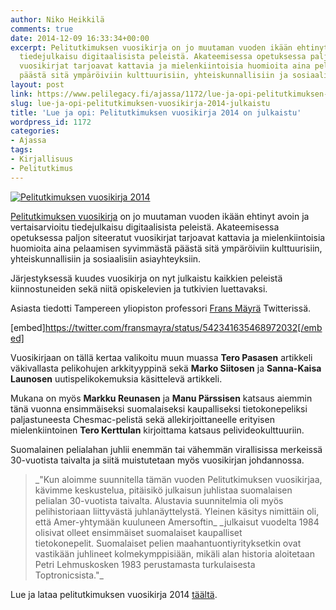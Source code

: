 ```yaml
---
author: Niko Heikkilä
comments: true
date: 2014-12-09 16:33:34+00:00
excerpt: Pelitutkimuksen vuosikirja on jo muutaman vuoden ikään ehtinyt avoin ja vertaisarvioitu
  tiedejulkaisu digitaalisista peleistä. Akateemisessa opetuksessa paljon siteeratut
  vuosikirjat tarjoavat kattavia ja mielenkiintoisia huomioita aina pelaamisen syvimmästä
  päästä sitä ympäröiviin kulttuurisiin, yhteiskunnallisiin ja sosiaalisiin asiayhteyksiin.
layout: post
link: https://www.pelilegacy.fi/ajassa/1172/lue-ja-opi-pelitutkimuksen-vuosikirja-2014-julkaistu
slug: lue-ja-opi-pelitutkimuksen-vuosikirja-2014-julkaistu
title: 'Lue ja opi: Pelitutkimuksen vuosikirja 2014 on julkaistu'
wordpress_id: 1172
categories:
- Ajassa
tags:
- Kirjallisuus
- Pelitutkimus
---
```


[![Pelitutkimuksen vuosikirja 2014](http://www.pelilegacy.fi/wp-content/uploads/2014/12/pelitutkimuksen_vuosikirja_2014-600x420.png)](http://www.pelilegacy.fi/wp-content/uploads/2014/12/pelitutkimuksen_vuosikirja_2014.png)

[Pelitutkimuksen vuosikirja](http://www.pelitutkimus.fi/) on jo muutaman vuoden ikään ehtinyt avoin ja vertaisarvioitu tiedejulkaisu digitaalisista peleistä. Akateemisessa opetuksessa paljon siteeratut vuosikirjat tarjoavat kattavia ja mielenkiintoisia huomioita aina pelaamisen syvimmästä päästä sitä ympäröiviin kulttuurisiin, yhteiskunnallisiin ja sosiaalisiin asiayhteyksiin.

Järjestyksessä kuudes vuosikirja on nyt julkaistu kaikkien peleistä kiinnostuneiden sekä niitä opiskelevien ja tutkivien luettavaksi.

Asiasta tiedotti Tampereen yliopiston professori [Frans Mäyrä](https://twitter.com/fransmayra) Twitterissä.

[embed]https://twitter.com/fransmayra/status/542341635468972032[/embed]

Vuosikirjaan on tällä kertaa valikoitu muun muassa **Tero Pasasen** artikkeli väkivallasta pelikohujen arkkityyppinä sekä **Marko Siitosen** ja **Sanna-Kaisa Launosen** uutispelikokemuksia käsittelevä artikkeli.

Mukana on myös **Markku Reunasen** ja **Manu Pärssisen** katsaus aiemmin tänä vuonna ensimmäiseksi suomalaiseksi kaupalliseksi tietokonepeliksi paljastuneesta Chesmac-pelistä sekä allekirjoittaneelle erityisen mielenkiintoinen **Tero Kerttulan** kirjoittama katsaus pelivideokulttuuriin.

Suomalainen pelialahan juhlii enemmän tai vähemmän virallisissa merkeissä 30-vuotista taivalta ja siitä muistutetaan myös vuosikirjan johdannossa.



<blockquote>_"Kun aloimme suunnitella tämän vuoden Pelitutkimuksen vuosikirjaa, kävimme keskustelua, pitäisikö julkaisun juhlistaa suomalaisen pelialan 30-vuotista taivalta. Alustavia suunnitelmia oli myös pelihistoriaan liittyvästä juhlanäyttelystä. Yleinen käsitys nimittäin oli, että Amer-yhtymään kuuluneen Amersoftin_
_julkaisut vuodelta 1984 olisivat olleet ensimmäiset suomalaiset kaupalliset tietokonepelit. Suomalaiset pelien maahantuontiyrityksetkin ovat vastikään juhlineet kolmekymppisiään, mikäli alan historia aloitetaan Petri Lehmuskosken 1983 perustamasta turkulaisesta Toptronicsista."_</blockquote>



Lue ja lataa pelitutkimuksen vuosikirja 2014 [täältä](http://www.pelitutkimus.fi/vuosikirja-2014).
